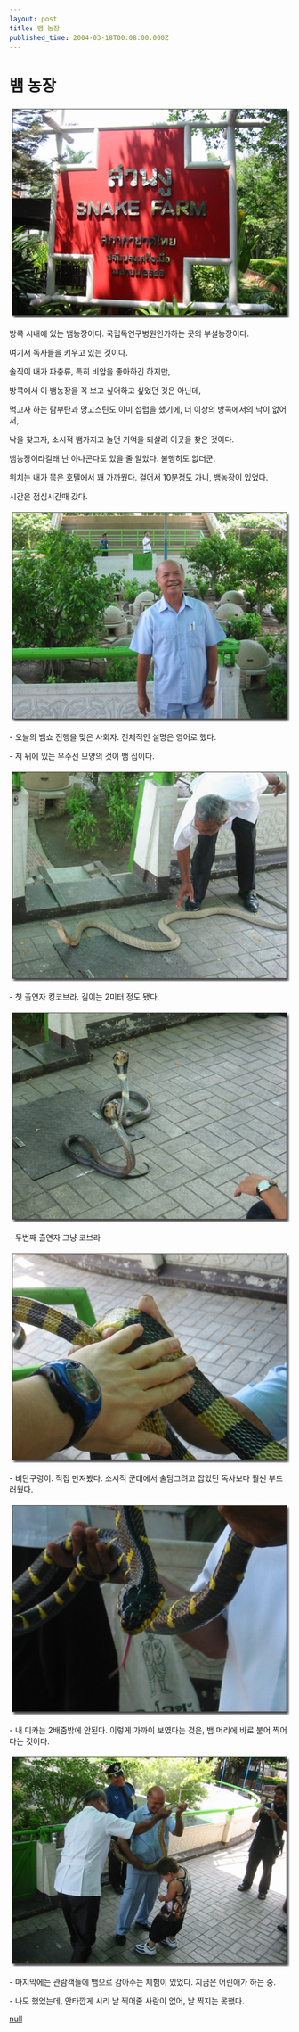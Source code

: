 ```yaml
---
layout: post
title: 뱀 농장
published_time: 2004-03-18T00:08:00.000Z
---
```


# 뱀 농장


![](../pds/200902/04/80/a0109780_498979437453e.jpg)

방콕 시내에 있는 뱀농장이다. 국립독연구병원인가하는 곳의 부설농장이다.

여기서 독사들을 키우고 있는 것이다.

솔직이 내가 파충류, 특히 비암을 좋아하긴 하지만,

방콕에서 이 뱀농장을 꼭 보고 싶어하고 싶었던 것은 아닌데,

먹고자 하는 람부탄과 망고스틴도 이미 섭렵을 했기에, 더 이상의 방콕에서의 낙이 없어서,

낙을 찾고자, 소시적 뱀가지고 놀던 기억을 되살려 이곳을 찾은 것이다.

뱀농장이라길래 난 아나콘다도 있을 줄 알았다. 불행히도 없더군.

위치는 내가 묵은 호텔에서 꽤 가까웠다. 걸어서 10분정도 가니, 뱀농장이 있었다.

시간은 점심시간때 갔다.

![](../pds/200902/04/80/a0109780_49897943864e3.jpg)

\- 오늘의 뱀쇼 진행을 맞은 사회자. 전체적인 설명은 영어로 했다.

\- 저 뒤에 있는 우주선 모양의 것이 뱀 집이다.

![](../pds/200902/04/80/a0109780_4989794395bcb.jpg)

\- 첫 출연자 킹코브라. 길이는 2미터 정도 됐다.

![](../pds/200902/04/80/a0109780_49897943a432b.jpg)

\- 두번째 출연자 그냥 코브라

![](../pds/200902/04/80/a0109780_49897943b4a6d.jpg)

\- 비단구렁이. 직접 만져봤다. 소시적 군대에서 술담그려고 잡았던 독사보다 훨씬 부드러웠다.

![](../pds/200902/04/80/a0109780_49897943c841b.jpg)

\- 내 디카는 2배줌밖에 안된다. 이렇게 가까이 보였다는 것은, 뱀 머리에 바로 붙어 찍어다는 것이다.

![](../pds/200902/04/80/a0109780_49897943dd676.jpg)

\- 마지막에는 관람객들에 뱀으로 감아주는 체험이 있었다. 지금은 어린애가 하는 중.

\- 나도 했었는데, 안타깝게 시리 날 찍어줄 사람이 없어, 날 찍지는 못했다.

[null](../6166931.html#6166931_1)

